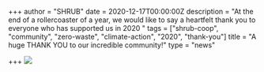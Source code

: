 +++
author = "SHRUB"
date = 2020-12-17T00:00:00Z
description = "At the end of a rollercoaster of a year, we would like to say a heartfelt thank you to everyone who has supported us in 2020 "
tags = ["shrub-coop", "community", "zero-waste", "climate-action", "2020", "thank-you"]
title = "A huge THANK YOU to our incredible community!"
type = "news"

+++
![](https://res.cloudinary.com/shrub-co-op/image/upload/v1608231438/shrubcoop.org/media/thank_you_ugneyy.png)
